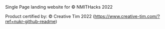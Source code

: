 Single Page landing website for © NMITHacks 2022



Product certified by: © Creative Tim 2022  (https://www.creative-tim.com/?ref=nukr-github-readme)
